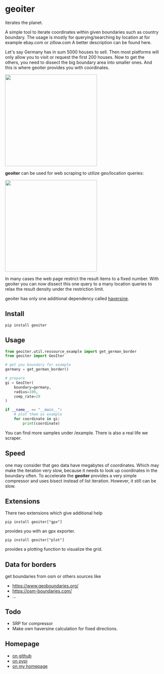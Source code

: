 # geoiter
iterates the planet.

A simple tool to iterate coordinates within given boundaries such as country boundary.
The usage is mostly for querying/searching by location at for example ebay.com or zillow.com
A better description can be found <a ref="https://cloasdata.de/?p=321">here</a>.
 
Let's say Germany has in sum 5000 houses to sell. Then most platforms will only allow you to visit or request the first 200 houses. 
Now to get the others, you need to dissect the big boundary area into smaller ones.
And this is where geoiter provides you with coordinates.

<img src="https://user-images.githubusercontent.com/84661606/159549731-44de6016-0582-4ef2-94ba-646b6277aec3.png" width="300" />


**geoiter** can be used for web scraping to utilize geo/location queries:

<img src="https://user-images.githubusercontent.com/84661606/159549754-470fa19f-a826-44ad-b76c-6c338ae72b1b.png" width="300"/>

In many cases the web page restrict the result items to a fixed number. 
With geoiter you can now dissect this one query to a many location queries to relax 
the result density under the restriction limit.

geoiter has only one additional dependency called [haversine](https://pypi.org/project/haversine/).

## Install
    pip install geoiter


## Usage

```python
from geoiter.util.ressource_example import get_german_border
from geoiter import GeoIter

# get you boundary for example
germany = get_german_border()

# prepare
gi = GeoIter(
    boundary=germany,
    radius=100,
    comp_rate=20
)

if __name__ == "__main__":
    # plot them as example
    for coordinate in gi:
        print(coordinate)
```

You can find more samples under /example. There is also a real life we scraper.

## Speed
one may consider that geo data have megabytes of coordinates. Which may make the iteration very slow,
because it needs to look up coordinates in the boundary often.
To accelerate the **geoiter** provides a very simple compressor and uses bisect instead of list iteration.
However, it still can be slow.

## Extensions
There two extensions which give additional help

    pip install geoiter["gpx"]

provides you with an gpx exporter.

    pip install geoiter["plot"]

provides a plotting function to visualize the grid.

## Data for borders
get boundaries from osm or others sources like
* https://www.geoboundaries.org/
* https://osm-boundaries.com/
* ...

## Todo
* SRP for compressor
* Make own haversine calculation for fixed directions.

## Homepage
* <a href="https://github.com/cloasdata/geoiter">on github</a>
* <a href="https://pypi.org/project/geoiter">on pypi</a>
* <a href="https://cloasdata.de/?p=321">on my homepage</a>